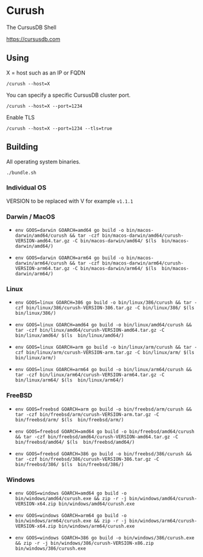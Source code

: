 # Curush
The CursusDB Shell

https://cursusdb.com

## Using
X = host such as an IP or FQDN
``` 
/curush --host=X
```

You can specify a specific CursusDB cluster port.
``` 
/curush --host=X --port=1234
```

Enable TLS
``` 
/curush --host=X --port=1234 --tls=true
```

## Building
All operating system binaries.
``` 
./bundle.sh
```

### Individual OS
VERSION to be replaced with V for example ``v1.1.1``

### Darwin / MacOS

- ``env GOOS=darwin GOARCH=amd64 go build -o bin/macos-darwin/amd64/curush && tar -czf bin/macos-darwin/amd64/curush-VERSION-amd64.tar.gz -C bin/macos-darwin/amd64/ $(ls  bin/macos-darwin/amd64/)``


- ``env GOOS=darwin GOARCH=arm64 go build -o bin/macos-darwin/arm64/curush && tar -czf bin/macos-darwin/arm64/curush-VERSION-arm64.tar.gz -C bin/macos-darwin/arm64/ $(ls  bin/macos-darwin/arm64/)``


### Linux
- ``env GOOS=linux GOARCH=386 go build -o bin/linux/386/curush && tar -czf bin/linux/386/curush-VERSION-386.tar.gz -C bin/linux/386/ $(ls  bin/linux/386/)``


- ``env GOOS=linux GOARCH=amd64 go build -o bin/linux/amd64/curush && tar -czf bin/linux/amd64/curush-VERSION-amd64.tar.gz -C bin/linux/amd64/ $(ls  bin/linux/amd64/)``


- ``env GOOS=linux GOARCH=arm go build -o bin/linux/arm/curush && tar -czf bin/linux/arm/curush-VERSION-arm.tar.gz -C bin/linux/arm/ $(ls  bin/linux/arm/)``


- ``env GOOS=linux GOARCH=arm64 go build -o bin/linux/arm64/curush && tar -czf bin/linux/arm64/curush-VERSION-arm64.tar.gz -C bin/linux/arm64/ $(ls  bin/linux/arm64/)``


### FreeBSD

- ``env GOOS=freebsd GOARCH=arm go build -o bin/freebsd/arm/curush && tar -czf bin/freebsd/arm/curush-VERSION-arm.tar.gz -C bin/freebsd/arm/ $(ls  bin/freebsd/arm/)``


- ``env GOOS=freebsd GOARCH=amd64 go build -o bin/freebsd/amd64/curush && tar -czf bin/freebsd/amd64/curush-VERSION-amd64.tar.gz -C bin/freebsd/amd64/ $(ls  bin/freebsd/amd64/)``


- ``env GOOS=freebsd GOARCH=386 go build -o bin/freebsd/386/curush && tar -czf bin/freebsd/386/curush-VERSION-386.tar.gz -C bin/freebsd/386/ $(ls  bin/freebsd/386/)``


### Windows
- ``env GOOS=windows GOARCH=amd64 go build -o bin/windows/amd64/curush.exe && zip -r -j bin/windows/amd64/curush-VERSION-x64.zip bin/windows/amd64/curush.exe``


- ``env GOOS=windows GOARCH=arm64 go build -o bin/windows/arm64/curush.exe && zip -r -j bin/windows/arm64/curush-VERSION-x64.zip bin/windows/arm64/curush.exe``


- ``env GOOS=windows GOARCH=386 go build -o bin/windows/386/curush.exe && zip -r -j bin/windows/386/curush-VERSION-x86.zip bin/windows/386/curush.exe``

